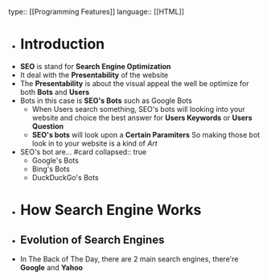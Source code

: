 type:: [[Programming Features]] 
language:: [[HTML]]

- # Introduction
- **SEO** is stand for **Search Engine Optimization**
- It deal with the **Presentability** of the website
- The **Presentability** is about the visual appeal the well be optimize for both **Bots** and **Users**
- Bots in this case is **SEO's Bots** such as Google Bots
	- When Users search something, SEO's bots will looking into your website and choice the best answer for **Users Keywords** or **Users Question**
	- **SEO's bots** will look upon a **Certain Paramiters** So making those bot look in to your website is a kind of _Art_
- SEO's bot are... #card
  collapsed:: true
	- Google's Bots
	- Bing's Bots
	- DuckDuckGo's Bots
- # How Search Engine Works
- ## Evolution of Search Engines
- In The Back of The Day, there are 2 main search engines, there're **Google** and **Yahoo**